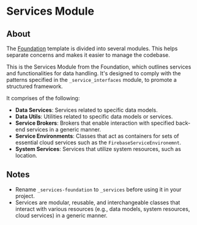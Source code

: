 # Services Module

## About

The [Foundation](https://github.com/robmllze/foundation) template is divided into several modules. This helps separate concerns and makes it easier to manage the codebase.

This is the Services Module from the Foundation, which outlines services and functionalities for data handling. It's designed to comply with the patterns specified in the `_service_interfaces` module, to promote a structured framework.

It comprises of the following:

- **Data Services**: Services related to specific data models.
- **Data Utils**: Utilities related to specific data models or services.
- **Service Brokers**: Brokers that enable interaction with specified back-end services in a generic manner.
- **Service Environments**: Classes that act as containers for sets of essential cloud services such as the `FirebaseServiceEnvironemnt`.
- **System Services**: Services that utilize system resources, such as location.

## Notes

- Rename `_services-foundation` to `_services` before using it in your project.
- Services are modular, reusable, and interchangeable classes that interact with various resources (e.g., data models, system resources, cloud services) in a generic manner.
